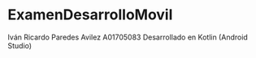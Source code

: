 # ExamenDesarrolloMovil
Iván Ricardo Paredes Avilez A01705083
Desarrollado en Kotlin (Android Studio)
